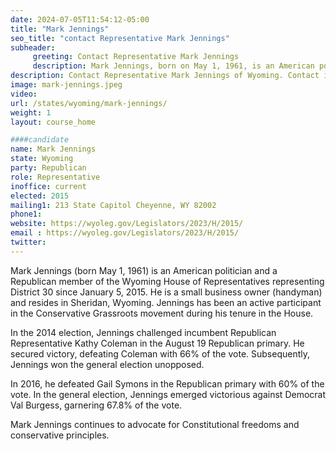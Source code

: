 ```yaml
---
date: 2024-07-05T11:54:12-05:00
title: "Mark Jennings"
seo_title: "contact Representative Mark Jennings"
subheader:
     greeting: Contact Representative Mark Jennings
     description: Mark Jennings, born on May 1, 1961, is an American politician affiliated with the Republican Party. He has been serving as a member of the Wyoming House of Representatives, representing District 30, since January 5, 2015.
description: Contact Representative Mark Jennings of Wyoming. Contact information for Mark Jennings includes email address, phone number, and mailing address.
image: mark-jennings.jpeg
video:
url: /states/wyoming/mark-jennings/
weight: 1
layout: course_home

####candidate
name: Mark Jennings
state: Wyoming
party: Republican
role: Representative
inoffice: current
elected: 2015
mailing1: 213 State Capitol Cheyenne, WY 82002
phone1: 
website: https://wyoleg.gov/Legislators/2023/H/2015/
email : https://wyoleg.gov/Legislators/2023/H/2015/
twitter: 
---
```

Mark Jennings (born May 1, 1961) is an American politician and a Republican member of the Wyoming House of Representatives representing District 30 since January 5, 2015. He is a small business owner (handyman) and resides in Sheridan, Wyoming. Jennings has been an active participant in the Conservative Grassroots movement during his tenure in the House.

In the 2014 election, Jennings challenged incumbent Republican Representative Kathy Coleman in the August 19 Republican primary. He secured victory, defeating Coleman with 66% of the vote. Subsequently, Jennings won the general election unopposed.

In 2016, he defeated Gail Symons in the Republican primary with 60% of the vote. In the general election, Jennings emerged victorious against Democrat Val Burgess, garnering 67.8% of the vote.

Mark Jennings continues to advocate for Constitutional freedoms and conservative principles.
